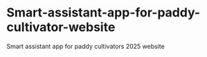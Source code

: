 # Smart-assistant-app-for-paddy-cultivator-website
Smart assistant app for paddy cultivators 2025 website
